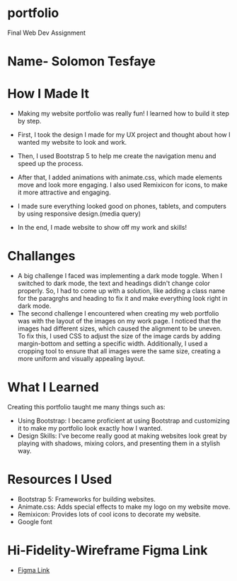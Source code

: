 # portfolio
Final Web Dev Assignment 
# Name- Solomon Tesfaye
# How I Made It
- Making my website portfolio was really fun! I learned how to build it step by step.

- First, I took the design I made for my UX project and thought about how I wanted my website to look and work.
- Then, I used Bootstrap 5 to help me create the navigation menu and speed up the process.
- After that, I added animations with animate.css, which made elements move and look more engaging. I also used Remixicon for icons, to make it more attractive and engaging.
- I made sure everything looked good on phones, tablets, and computers by using responsive design.(media query)
- In the end, I made website to show off my work and skills!

# Challanges 
- A big challenge I faced was implementing a dark mode toggle. When I switched to dark mode, the text and headings didn't change color properly. So, I had to come up with a solution, like adding a class name for the paragrghs and heading to fix it and make everything look right in dark mode.
- The second challenge I encountered when creating my web portfolio was with the layout of the images on my work page. I noticed that the images had different sizes, which caused the alignment to be uneven. To fix this, I used CSS to adjust the size of the image cards by adding margin-bottom and setting a specific width. Additionally, I used a cropping tool to ensure that all images were the same size, creating a more uniform and visually appealing layout.

# What I Learned
 Creating this portfolio taught me many things such as:
- Using Bootstrap: I became proficient at using Bootstrap and customizing it to make my portfolio look exactly how I wanted.
- Design Skills: I've become really good at making websites look great by playing with shadows, mixing colors, and presenting them in a stylish way.
# Resources I Used
- Bootstrap 5: Frameworks for building websites.
- Animate.css: Adds special effects to make my logo on my website move.
- Remixicon: Provides lots of cool icons to decorate my website.
- Google font
# Hi-Fidelity-Wireframe Figma Link
- [Figma Link](https://www.figma.com/file/ouoiHDLNwwifdfHjnusvud/Tesfaye_Solomon_prototype.fig?type=design&node-id=0%3A1&mode=design&t=SaxN11vwnsJSLDOJ-1)
